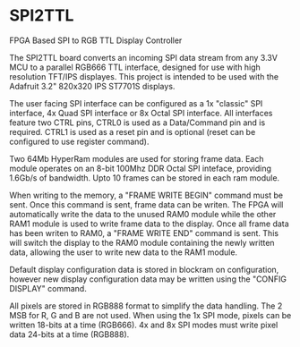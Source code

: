 # SPI2TTL
FPGA Based SPI to RGB TTL Display Controller

The SPI2TTL board converts an incoming SPI data stream from any 3.3V MCU to a parallel RGB666 TTL interface, designed for use with high resolution TFT/IPS displayes. This project is intended to be used with the Adafruit 3.2" 820x320 IPS ST7701S displays. 

The user facing SPI interface can be configured as a 1x "classic" SPI interface, 4x Quad SPI interface or 8x Octal SPI interface. All interfaces feature two CTRL pins, CTRL0 is used as a Data/Command pin and is required. CTRL1 is used as a reset pin and is optional (reset can be configured to use register command). 

Two 64Mb HyperRam modules are used for storing frame data. Each module operates on an 8-bit 100Mhz DDR Octal SPI inteface, providing 1.6Gb/s of bandwidth. Upto 10 frames can be stored in each ram module. 

When writing to the memory, a "FRAME WRITE BEGIN" command must be sent. Once this command is sent, frame data can be writen. The FPGA will automatically write the data to the unused RAM0 module while the other RAM1 module is used to write frame data to the display. Once all frame data has been writen to RAM0, a "FRAME WRITE END" command is sent. This will switch the display to the RAM0 module containing the newly written data, allowing the user to write new data to the RAM1 module. 

Default display configuration data is stored in blockram on configuration, however new display configuration data may be written using the "CONFIG DISPLAY" command.  

All pixels are stored in RGB888 format to simplify the data handling. The 2 MSB for R, G and B are not used. When using the 1x SPI mode, pixels can be written 18-bits at a time (RGB666). 4x and 8x SPI modes must write pixel data 24-bits at a time (RGB888). 

